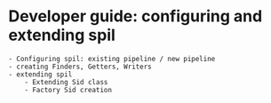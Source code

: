 
# Developer guide: configuring and extending spil 
    - Configuring spil: existing pipeline / new pipeline
    - creating Finders, Getters, Writers
    - extending spil
        - Extending Sid class
        - Factory Sid creation
